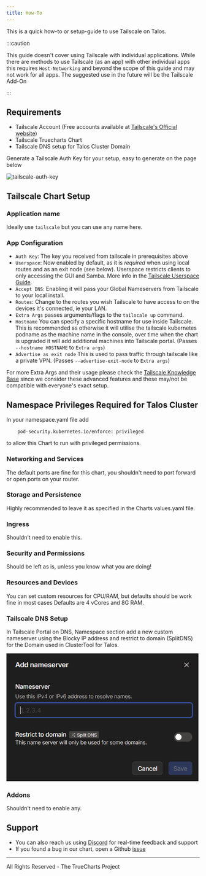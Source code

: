 ```yaml
---
title: How-To
---
```


This is a quick how-to or setup-guide to use Tailscale on Talos.

:::caution

This guide doesn't cover using Tailscale with individual applications. While there are methods to use Tailscale (as an app) with other individual apps this requires `Host-Networking` and beyond the scope of this guide and may not work for all apps. The suggested use in the future will be the Tailscale Add-On

:::

## Requirements

- Tailscale Account (Free accounts available at [Tailscale's Official website](https://www.tailscale.com))
- Tailscale Truecharts Chart
- Tailscale DNS setup for Talos Cluster Domain


Generate a Tailscale Auth Key for your setup, easy to generate on the page below

![tailscale-auth-key](./img/How-To-Image-1.png)

## Tailscale Chart Setup

### Application name

Ideally use `tailscale` but you can use any name here.

### App Configuration

- `Auth Key`: The key you received from tailscale in prerequisites above
- `Userspace`: Now enabled by default, as it is _required_ when using local routes and as an exit node (see below). Userspace restricts clients to only accessing the GUI and Samba. More info in the [Tailscale Userspace Guide](https://tailscale.com/kb/1112/userspace-networking/).
- `Accept DNS`: Enabling it will pass your Global Nameservers from Tailscale to your local install.
- `Routes`: Change to the routes you wish Tailscale to have access to on the devices it's connected, ie your LAN.
- `Extra Args` passes arguments/flags to the `tailscale up` command.
- `Hostname` You can specify a specific hostname for use inside Tailscale. This is recommended as otherwise it will utilise the tailscale kubernetes podname as the machine name in the console, over time when the chart is upgraded it will add additional machines into Tailscale portal. (Passes `--hostname HOSTNAME` to `Extra args`)
- `Advertise as exit node` This is used to pass traffic through tailscale like a private VPN. (Passes `--advertise-exit-node` to `Extra args`)

For more Extra Args and their usage please check the [Tailscale Knowledge Base](https://tailscale.com/kb/1080/cli/#up)
since we consider these advanced features and these may/not be compatible with everyone's exact setup.

## Namespace Privileges Required for Talos Cluster

In your namespace.yaml file add 
```labels:
    pod-security.kubernetes.io/enforce: privileged
```

to allow this Chart to run with privileged permissions.

### Networking and Services

The default ports are fine for this chart, you shouldn't need to port forward or open ports on your router.

### Storage and Persistence

Highly recommended to leave it as specified in the Charts values.yaml file.

### Ingress

Shouldn't need to enable this.

### Security and Permissions

Should be left as is, unless you know what you are doing!

### Resources and Devices

You can set custom resources for CPU/RAM, but defaults should be work fine in most cases
Defaults are 4 vCores and 8G RAM.

### Tailscale DNS Setup

In Tailscale Portal on DNS, Namespace section add a new custom nameserver using  the Blocky IP address and restrict to domain (SplitDNS) for the Domain used in ClusterTool for Talos.

![tailscale-nameserver](./img/tailscale-nameserver.png)

### Addons

Shouldn't need to enable any.

## Support

- You can also reach us using [Discord](https://discord.gg/tVsPTHWTtr) for real-time feedback and support
- If you found a bug in our chart, open a Github [issue](https://github.com/truecharts/apps/issues/new/choose)

---

All Rights Reserved - The TrueCharts Project

